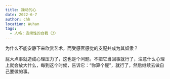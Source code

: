 ```yaml
---
title: 躁动的心
date: 2022-6-7
author: chh
location: Wuhan
tags:
  - 人格：连续性的自我（3）
---
```


为什么不能安静下来欣赏艺术，而受感官感觉的支配并成为其奴隶？

屁大点事就造成心理压力了，这也是个问题。不把它当回事就行了，注意什么心理上就会放大什么，每到这个时候，告诉它：“你算个屁”，就行了，然后继续去做自己要做的事。
